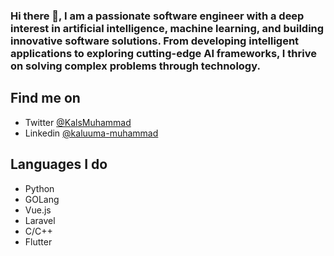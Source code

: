 ### Hi there 👋, I am a passionate software engineer with a deep interest in artificial intelligence, machine learning, and building innovative software solutions. From developing intelligent applications to exploring cutting-edge AI frameworks, I thrive on solving complex problems through technology.

## Find me on

- Twitter [@KalsMuhammad](https://twitter.com/KalsMuhammad)
- Linkedin [@kaluuma-muhammad](https://www.linkedin.com/in/kaluuma-muhammad/)

## Languages I do
- Python
- GOLang
- Vue.js
- Laravel
- C/C++
- Flutter
